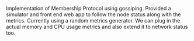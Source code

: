 
Implementation of Membership Protocol using gossiping.  Provided a simulator and front end web app to follow the node status along with the metrics.  Currently using a random metrics generator.  We can plug in the actual memory and CPU usage metrics and also extend it to network status too.
